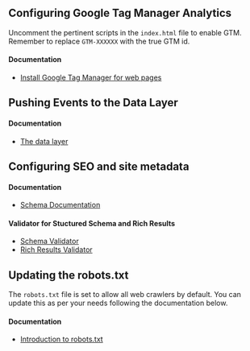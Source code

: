 ## Configuring Google Tag Manager Analytics

Uncomment the pertinent scripts in the `index.html` file to enable GTM. Remember to replace `GTM-XXXXXX` with the true GTM id.

#### Documentation

- [Install Google Tag Manager for web pages](https://developers.google.com/tag-platform/tag-manager/web)

## Pushing Events to the Data Layer

#### Documentation

- [The data layer](https://developers.google.com/tag-platform/tag-manager/web/datalayer)

## Configuring SEO and site metadata

#### Documentation

- [Schema Documentation](https://schema.org/docs/documents.html)

#### Validator for Stuctured Schema and Rich Results

- [Schema Validator](https://validator.schema.org/)
- [Rich Results Validator](https://search.google.com/test/rich-results/result)

## Updating the robots.txt

The `robots.txt` file is set to allow all web crawlers by default. You can update this as per your needs following the documentation below.

#### Documentation

- [Introduction to robots.txt](https://developers.google.com/search/docs/advanced/robots/intro)
